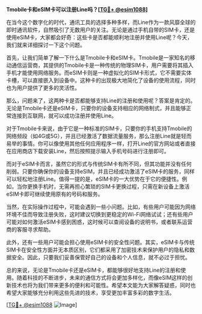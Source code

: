 **Tmobile卡和eSIM卡可以注册Line吗？[[TG💪+ @esim1088](https://t.me/s/esim1088)]**

在当今这个数字化的时代，通讯工具的选择多种多样，而Line作为一款风靡全球的即时通讯软件，自然吸引了无数用户的关注。无论是通过手机自带的SIM卡，还是使用eSIM卡，大家都会好奇：这些卡是否都能顺利地注册并使用Line呢？今天，我们就来详细探讨一下这个问题。

首先，让我们简单了解一下什么是Tmobile卡和eSIM卡。Tmobile是一家知名的移动通信运营商，其提供的Tmobile卡是一种传统的物理SIM卡，用户需要将其插入手机才能使用网络服务。而eSIM卡则是一种虚拟化的SIM卡形式，它不需要实体卡槽，可以直接嵌入到设备中。这种卡的出现极大地简化了设备的使用流程，同时也为用户提供了更多的灵活性。

那么，问题来了，这两种卡是否都能够支持Line的注册和使用呢？答案是肯定的。无论是Tmobile卡还是eSIM卡，只要你的设备支持相应的网络制式，并且能够正常连接到互联网，就可以成功注册并使用Line。

对于Tmobile卡来说，由于它是一种标准的SIM卡，只要你的手机支持Tmobile的网络频段（如4G或5G），并且已经激活了数据流量服务，那么注册Line就是轻而易举的事情。你可以像使用其他任何应用程序一样，打开Line的官方网站或者直接在应用商店下载安装Line，然后按照提示输入手机号码进行注册即可。

而对于eSIM卡而言，虽然它的形式与传统SIM卡有所不同，但其功能并没有任何削弱。只要你确保你的设备支持eSIM，并且已经成功激活了eSIM卡的服务，同样可以轻松地注册Line。值得一提的是，eSIM卡的一大优势在于它的便捷性。例如，当你更换手机时，无需再担心繁琐的SIM卡更换过程，只需在新设备上激活eSIM卡即可继续使用原有的号码和服务。

当然，在实际操作过程中，可能会遇到一些小问题。比如，有些用户可能因为网络环境不佳而导致注册失败，这时建议切换到更稳定的Wi-Fi网络试试；还有些用户可能对如何激活eSIM卡感到困惑，这时候可以查阅设备的说明书，或者联系运营商的客服寻求帮助。

此外，还有一些用户可能会担心使用eSIM卡的安全性问题。其实，eSIM卡与传统SIM卡在安全性方面并无本质区别，它们都采用了加密技术来保护用户的隐私和数据安全。因此，只要我们妥善保管好自己的设备和个人信息，就不必过于担忧。

总的来说，无论是Tmobile卡还是eSIM卡，都能够很好地支持Line的注册和使用。随着科技的不断进步，未来的通信方式将会更加多样化，而像eSIM这样的创新技术也将为我们带来更多的便利和可能性。希望本文能为大家解答疑惑，同时也希望大家能够充分利用这些先进的技术，享受更加丰富多彩的数字生活。

[[TG💪+ @esim1088](https://t.me/s/esim1088) ![Image](https://i.postimg.cc/4NQfJmqS/Snipaste-2025-05-13-00-14-12.png)]